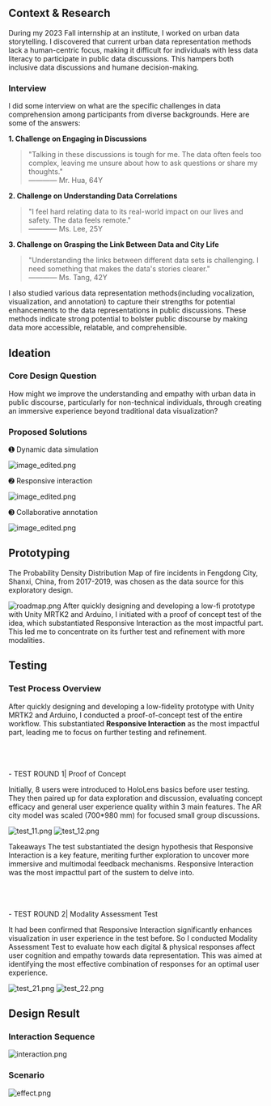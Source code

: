 ## Context & Research
During my 2023 Fall internship at an institute, I worked on urban data storytelling. I discovered that current urban data representation methods lack a human-centric focus, making it difficult for individuals with less data literacy to participate in public data discussions. This hampers both inclusive data discussions and humane decision-making.

### Interview
I did some interview on what are the specific challenges in data comprehension among participants from diverse backgrounds. Here are some of the answers:

**1. Challenge on Engaging in Discussions**  
> "Talking in these discussions is tough for me. The data often feels too complex, leaving me unsure about how to ask questions or share my thoughts."  
> ———— Mr. Hua, 64Y

**2. Challenge on Understanding Data Correlations**  
> "I feel hard relating data to its real-world impact on our lives and safety. The data feels remote."  
> ———— Ms. Lee, 25Y

**3. Challenge on Grasping the Link Between Data and City Life**  
> "Understanding the links between different data sets is challenging. I need something that makes the data's stories clearer."  
> ———— Ms. Tang, 42Y

I also studied various data representation methods(including vocalization, visualization, and annotation) to capture their strengths for potential enhancements to the data representations in public discussions. These methods indicate strong potential to bolster public discourse by making data more accessible, relatable, and comprehensible.

## Ideation

### Core Design Question
How might we improve the understanding and empathy with urban data in public discourse, particularly for non-technical individuals, through creating an immersive experience beyond traditional data visualization?

### Proposed Solutions

➊ Dynamic data simulation

![image_edited.png](https://static.wixstatic.com/media/6a062f_c25ba03cabc84ba8a9ff0f58eacff6a8~mv2.png/v1/fill/w_1572,h_430,al_c,q_90,usm_0.66_1.00_0.01,enc_avif,quality_auto/image_edited.png)

➋ Responsive interaction

![image_edited.png](https://static.wixstatic.com/media/6a062f_2e31c2e2d2b34510a4ae1ef3667f3e5d~mv2.png/v1/fill/w_1358,h_744,al_c,q_90,usm_0.66_1.00_0.01,enc_avif,quality_auto/image_edited.png)


➌ Collaborative annotation

![image_edited.png](https://static.wixstatic.com/media/6a062f_f906b653249c427b8ff4fb392d059af2~mv2.png/v1/fill/w_1426,h_474,al_c,q_90,usm_0.66_1.00_0.01,enc_avif,quality_auto/image_edited.png)

## Prototyping
The Probability Density Distribution Map of fire incidents in Fengdong City, Shanxi, China, from 2017-2019, was chosen as the data source for this exploratory design.

![roadmap.png](roadmap.png)
After quickly designing and developing a low-fi prototype with Unity MRTK2 and Arduino, I initiated with a proof of concept test of the idea, which substantiated Responsive Interaction as the most impactful part. This led me to concentrate on its further test and refinement with more modalities.



## Testing

### Test Process Overview
After quickly designing and developing a low-fidelity prototype with Unity MRTK2 and Arduino, I conducted a proof-of-concept test of the entire workflow. This substantiated **Responsive Interaction** as the most impactful part, leading me to focus on further testing and refinement.

<br>
<br>
<br>
- TEST ROUND 1| Proof of Concept

Initially, 8 users were introduced to HoloLens basics before user testing. They then paired up for data exploration and discussion, evaluating concept efficacy and general user experience quality within 3 main features.
The AR city model was scaled (700*980 mm) for focused small group discussions.

![test_11.png](test_11.png)
![test_12.png](test_12.png)

Takeaways
The test substantiated the design hypothesis that Responsive Interaction is a key feature, meriting further exploration to uncover more immersive and multimodal feedback mechanisms. Responsive Interaction was the most
impacttul part of the sustem to delve into.

<br>
<br>
<br>
- TEST ROUND 2| Modality Assessment Test

It had been confirmed that Responsive Interaction significantly enhances visualization in user experience in the test before. So I conducted Modality Assessment Test to evaluate how each digital & physical responses affect user cognition and empathy towards data representation. This was aimed at identifying the most effective combination of responses for an optimal user experience.

![test_21.png](test_21.png)
![test_22.png](test_22.png)

## Design Result
### Interaction Sequence
![interaction.png](interaction.png)

### Scenario
![effect.png](effect.png)